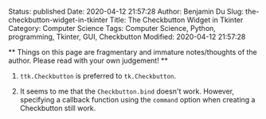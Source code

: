 Status: published
Date: 2020-04-12 21:57:28
Author: Benjamin Du
Slug: the-checkbutton-widget-in-tkinter
Title: The Checkbutton Widget in Tkinter
Category: Computer Science
Tags: Computer Science, Python, programming, Tkinter, GUI, Checkbutton
Modified: 2020-04-12 21:57:28

**
Things on this page are fragmentary and immature notes/thoughts of the author.
Please read with your own judgement!
**


1. `ttk.Checkbutton` is preferred to `tk.Checkbutton`.

2. It seems to me that the `Checkbutton.bind` doesn't work.
    However, 
    specifying a callback function using the `command` option 
    when creating a Checkbutton still work.
